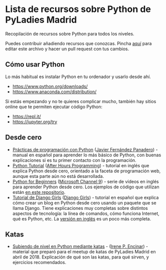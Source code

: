 # Lista de recursos sobre Python de PyLadies Madrid
Recopilación de recursos sobre Python para todos los niveles.

Puedes contribuir añadiendo recursos que conozcas. Pincha [aquí](https://github.com/PyLadiesMadrid/recursos/edit/master/README.md) para editar este archivo y hacer un pull request con tus cambios.


## Cómo usar Python

Lo más habitual es instalar Python en tu ordenador y usarlo desde ahí.
- https://www.python.org/downloads/
- https://www.anaconda.com/distribution/

Si estás empezando y no te quieres complicar mucho, también hay sitios online que te permiten ejecutar código Python:
- https://repl.it/
- https://jupyter.org/try


## Desde cero

- [Prácticas de programación con Python](https://drive.google.com/file/d/148Zocb3X5OxGahn8gWxJ967_9MjHpgeP/view) ([Javier Fernández Panadero](https://twitter.com/javierfpanadero)) - manual en español para aprender lo más básico de Python, con buenas explicaciones si es tu primer contacto con la programación.
- [Python Tutorial](https://www.afterhoursprogramming.com/tutorial/python/python-overview/) ([After Hours Programming](https://www.afterhoursprogramming.com/about/)) - tutorial en inglés que explica Python desde cero, orientado a la faceta de programación web, aunque esta parte aún no está desarrollada.
- [Python for Beginners](https://channel9.msdn.com/Series/Intro-to-Python-Development) ([Microsoft Channel 9](https://channel9.msdn.com/About)) - serie de vídeos en inglés para aprender Python desde cero. Los ejemplos de código que utilizan están [en este repositorio](https://github.com/microsoft/c9-python-getting-started).
- [Tutorial de Django Girls](https://tutorial.djangogirls.org/es/) ([Django Girls](https://djangogirls.org/)) - tutorial en español que explica cómo crear un blog en Python desde cero usando un paquete que se llama Django. Tiene explicaciones muy completas sobre distintos aspectos de tecnología: la línea de comandos, cómo funciona Internet, qué es Python, etc. La [versión en inglés](https://tutorial.djangogirls.org/en/) es un poco más completa.

## Katas

- [Subiendo de nivel en Python mediante katas](https://github.com/IrenePEncinar/workshops/tree/master/katas_pyladies) - ([Irene P. Encinar](https://twitter.com/irenuchi)) - material que preparó para el meetup de katas de PyLadies Madrid en abril de 2018. Explicación de qué son las katas, para qué sirven, y ejercicios recomendados.
